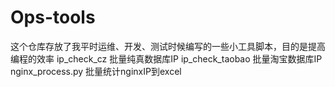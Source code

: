 # Ops-tools
这个仓库存放了我平时运维、开发、测试时候编写的一些小工具脚本，目的是提高编程的效率
ip_check_cz 批量纯真数据库IP
ip_check_taobao 批量淘宝数据库IP
nginx_process.py 批量统计nginxIP到excel
